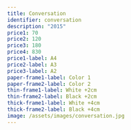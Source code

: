 ```yaml
---
title: Conversation
identifier: conversation
description: "2015"
price1: 70
price2: 120
price3: 180
price4: 830
price1-label: A4
price2-label: A3
price3-label: A2
paper-frame1-label: Color 1
paper-frame2-label: Color 2
thin-frame1-label: White +2cm
thin-frame2-label: Black +2cm
thick-frame1-label: White +4cm
thick-frame2-label: Black +4cm
image: /assets/images/conversation.jpg
---
```


